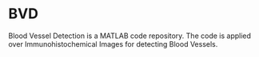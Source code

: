 # BVD
Blood Vessel Detection is a MATLAB code repository. The code is applied over Immunohistochemical Images for detecting Blood Vessels.   
